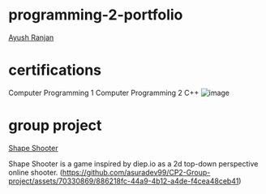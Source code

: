 # programming-2-portfolio
[Ayush Ranjan](ayusranj9691@granitesd.org)

# certifications
Computer Programming 1
Computer Programming 2 C++
![image](https://github.com/Ayush-Ranjan1/programming-2-portfolio/assets/70330869/1cad5374-893f-4e42-99b8-2f36765f693a)

# group project
[Shape Shooter](https://github.com/asuradev99/CP2-Group-project)

Shape Shooter is a game inspired by diep.io as a 2d top-down perspective online shooter. 
(https://github.com/asuradev99/CP2-Group-project/assets/70330869/886218fc-44a9-4b12-a4de-f4cea48ceb41)
